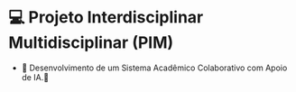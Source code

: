 # 💻 Projeto Interdisciplinar Multidisciplinar (PIM)

* 💾 Desenvolvimento de um Sistema Acadêmico Colaborativo com Apoio de IA.💾 












